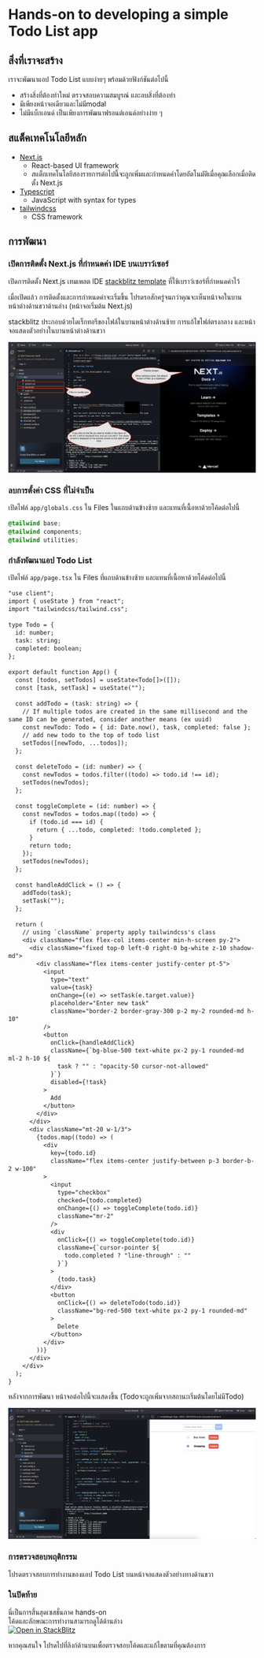 # Hands-on to developing a simple Todo List app

## สิ่งที่เราจะสร้าง

เราจะพัฒนาแอป Todo List แบบง่ายๆ พร้อมด้วยฟังก์ชันต่อไปนี้

- สร้างสิ่งที่ต้องทำใหม่ ตรวจสอบความสมบูรณ์ และลบสิ่งที่ต้องทำ
- มีเพียงหน้าจอเดียวและไม่มีmodal
- ไม่มีแบ็กเอนด์ เป็นเพียงการพัฒนาฟรอนต์เอนด์อย่างง่าย ๆ

## สแต็คเทคโนโลยีหลัก

- [Next.js](https://nextjs.org/)
  - React-based UI framework
  - สแต็กเทคโนโลยีสองรายการต่อไปนี้จะถูกเพิ่มและกำหนดค่าโดยอัตโนมัติเมื่อคุณเลือกเมื่อติดตั้ง Next.js
- [Typescript](https://www.typescriptlang.org/)
  - JavaScript with syntax for types
- [tailwindcss](https://tailwindcss.com/)
  - CSS framework

## การพัฒนา

### เปิดการติดตั้ง Next.js ที่กำหนดค่า IDE บนเบราว์เซอร์

เปิดการติดตั้ง Next.js เทมเพลต IDE [stackblitz template](https://stackblitz.com/edit/nextjs) ที่ใช้เบราว์เซอร์ที่กำหนดค่าไว้

เมื่อเปิดแล้ว การติดตั้งและการกำหนดค่าจะเริ่มขึ้น โปรดรอสักครู่จนกว่าคุณจะเห็นหน้าจอในบานหน้าต่างด้านขวาด้านล่าง (หน้าจอเริ่มต้น Next.js)

stackblitz ประกอบด้วยไดเร็กทอรีของไฟล์ในบานหน้าต่างด้านซ้าย การแก้ไขไฟล์ตรงกลาง และหน้าจอแสดงตัวอย่างในบานหน้าต่างด้านขวา

![Next.js default display on stackblitz](../../static/img/students/1st/nextjs_default_display.png)

### ลบการตั้งค่า CSS ที่ไม่จำเป็น

เปิดไฟล์ `app/globals.css` ใน Files ในแถบด้านข้างซ้าย และแทนที่เนื้อหาด้วยโค้ดต่อไปนี้

```css
@tailwind base;
@tailwind components;
@tailwind utilities;
```

### กำลังพัฒนาแอป Todo List

เปิดไฟล์ `app/page.tsx` ใน Files ที่แถบด้านข้างซ้าย และแทนที่เนื้อหาด้วยโค้ดต่อไปนี้

```tsx
"use client";
import { useState } from "react";
import "tailwindcss/tailwind.css";

type Todo = {
  id: number;
  task: string;
  completed: boolean;
};

export default function App() {
  const [todos, setTodos] = useState<Todo[]>([]);
  const [task, setTask] = useState("");

  const addTodo = (task: string) => {
    // If multiple todos are created in the same millisecond and the same ID can be generated, consider another means (ex uuid)
    const newTodo: Todo = { id: Date.now(), task, completed: false };
    // add new todo to the top of todo list
    setTodos([newTodo, ...todos]);
  };

  const deleteTodo = (id: number) => {
    const newTodos = todos.filter((todo) => todo.id !== id);
    setTodos(newTodos);
  };

  const toggleComplete = (id: number) => {
    const newTodos = todos.map((todo) => {
      if (todo.id === id) {
        return { ...todo, completed: !todo.completed };
      }
      return todo;
    });
    setTodos(newTodos);
  };

  const handleAddClick = () => {
    addTodo(task);
    setTask("");
  };

  return (
    // using `className` property apply tailwindcss's class
    <div className="flex flex-col items-center min-h-screen py-2">
      <div className="fixed top-0 left-0 right-0 bg-white z-10 shadow-md">
        <div className="flex items-center justify-center pt-5">
          <input
            type="text"
            value={task}
            onChange={(e) => setTask(e.target.value)}
            placeholder="Enter new task"
            className="border-2 border-gray-300 p-2 my-2 rounded-md h-10"
          />
          <button
            onClick={handleAddClick}
            className={`bg-blue-500 text-white px-2 py-1 rounded-md ml-2 h-10 ${
              task ? "" : "opacity-50 cursor-not-allowed"
            }`}
            disabled={!task}
          >
            Add
          </button>
        </div>
      </div>
      <div className="mt-20 w-1/3">
        {todos.map((todo) => (
          <div
            key={todo.id}
            className="flex items-center justify-between p-3 border-b-2 w-100"
          >
            <input
              type="checkbox"
              checked={todo.completed}
              onChange={() => toggleComplete(todo.id)}
              className="mr-2"
            />
            <div
              onClick={() => toggleComplete(todo.id)}
              className={`cursor-pointer ${
                todo.completed ? "line-through" : ""
              }`}
            >
              {todo.task}
            </div>
            <button
              onClick={() => deleteTodo(todo.id)}
              className="bg-red-500 text-white px-2 py-1 rounded-md"
            >
              Delete
            </button>
          </div>
        ))}
      </div>
    </div>
  );
}
```

หลังจากการพัฒนา หน้าจอต่อไปนี้จะแสดงขึ้น (Todoจะถูกเพิ่มจากสถานะเริ่มต้นโดยไม่มีTodo)

![Screen after development on stackblitz](../../static/img/students/1st/screen_after_development.png)

### การตรวจสอบพฤติกรรม

โปรดตรวจสอบการทำงานของแอป Todo List บนหน้าจอแสดงตัวอย่างทางด้านขวา

### ในปิดท้าย

นี่เป็นการสิ้นสุดเซสชั่นภาค hands-on  
โค้ดและลักษณะการทำงานสามารถดูได้ด้านล่าง  
[![Open in StackBlitz](https://developer.stackblitz.com/img/open_in_stackblitz.svg)](https://stackblitz.com/github/minakamoto/pschs2023/tree/main/src/webapp/src/webapp/30min-exp-web-tech/1th/todo-list)  

หากคุณสนใจ โปรดไปที่ลิงก์ด้านบนเพื่อตรวจสอบโค้ดและแก้ไขตามที่คุณต้องการ
